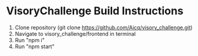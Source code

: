 # VisoryChallenge Build Instructions
1. Clone repository (git clone https://github.com/Aicq/visory_challenge.git)
2. Navigate to visory_challenge/frontend in terminal
3. Run "npm i"
4. Run "npm start"

